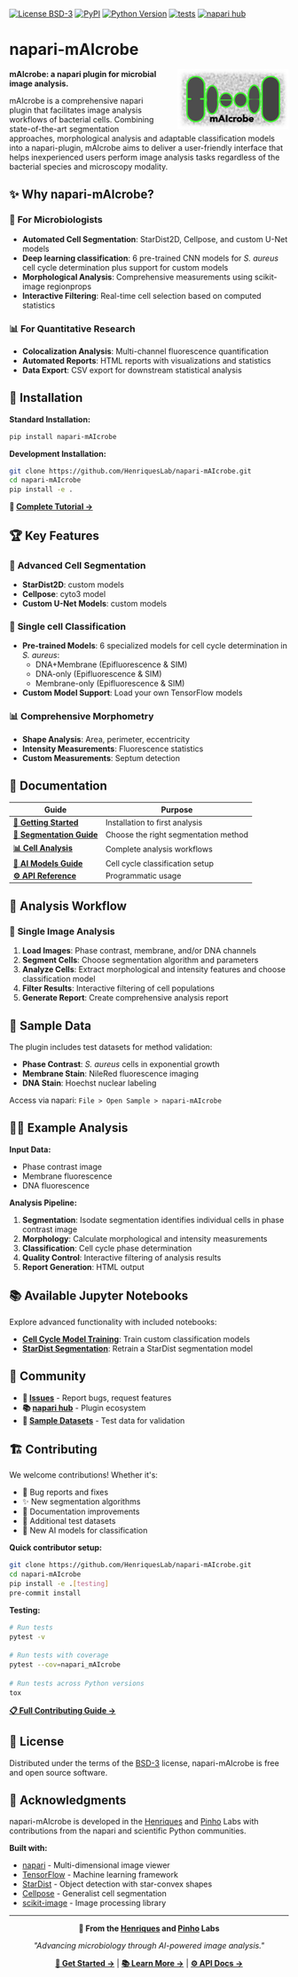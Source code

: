 [![License BSD-3](https://img.shields.io/pypi/l/napari-mAIcrobe.svg?color=green)](https://github.com/HenriquesLab/napari-mAIcrobe/raw/main/LICENSE)
[![PyPI](https://img.shields.io/pypi/v/napari-mAIcrobe.svg?color=green)](https://pypi.org/project/napari-mAIcrobe)
[![Python Version](https://img.shields.io/pypi/pyversions/napari-mAIcrobe.svg?color=green)](https://python.org)
[![tests](https://github.com/HenriquesLab/napari-mAIcrobe/actions/workflows/test_oncall.yml/badge.svg)](https://github.com/HenriquesLab/napari-mAIcrobe/actions/workflows/test_oncall.yml)
[![napari hub](https://img.shields.io/endpoint?url=https://api.napari-hub.org/shields/napari-mAIcrobe)](https://napari-hub.org/plugins/napari-mAIcrobe)

# napari-mAIcrobe

<img src="docs/logowhitebg.png" align="right" width="200" style="margin-left: 20px;"/>

**mAIcrobe: a napari plugin for microbial image analysis.**

mAIcrobe is a comprehensive napari plugin that facilitates image analysis workflows of bacterial cells. Combining state-of-the-art segmentation approaches, morphological analysis and adaptable classification models into a napari-plugin, mAIcrobe aims to deliver a user-friendly interface that helps inexperienced users perform image analysis tasks regardless of the bacterial species and microscopy modality.

## ✨ Why napari-mAIcrobe?

### 🔬 **For Microbiologists**
- **Automated Cell Segmentation**: StarDist2D, Cellpose, and custom U-Net models
- **Deep learning classification**: 6 pre-trained CNN models for *S. aureus* cell cycle determination plus support for custom models
- **Morphological Analysis**: Comprehensive measurements using scikit-image regionprops
- **Interactive Filtering**: Real-time cell selection based on computed statistics

### 📊 **For Quantitative Research**
- **Colocalization Analysis**: Multi-channel fluorescence quantification
- **Automated Reports**: HTML reports with visualizations and statistics
- **Data Export**: CSV export for downstream statistical analysis


## 🚀 Installation

**Standard Installation:**

```bash
pip install napari-mAIcrobe
```

**Development Installation:**

```bash
git clone https://github.com/HenriquesLab/napari-mAIcrobe.git
cd napari-mAIcrobe
pip install -e .
```


**🎯 [Complete Tutorial →](docs/tutorials/basic-workflow.md)**

## 🏆 Key Features

### 🎨 **Advanced Cell Segmentation**
- **StarDist2D**: custom models
- **Cellpose**: cyto3 model
- **Custom U-Net Models**: custom models

### 🧠 **Single cell Classification**
- **Pre-trained Models**: 6 specialized models for cell cycle determination in *S. aureus*:
  - DNA+Membrane (Epifluorescence & SIM)
  - DNA-only (Epifluorescence & SIM)
  - Membrane-only (Epifluorescence & SIM)
- **Custom Model Support**: Load your own TensorFlow models

### 📊 **Comprehensive Morphometry**
- **Shape Analysis**: Area, perimeter, eccentricity
- **Intensity Measurements**: Fluorescence statistics
- **Custom Measurements**: Septum detection

## 📖 Documentation

| Guide | Purpose |
|-------|---------|
| **[🚀 Getting Started](docs/user-guide/getting-started.md)** | Installation to first analysis |
| **[🔬 Segmentation Guide](docs/user-guide/segmentation-guide.md)** | Choose the right segmentation method |
| **[📊 Cell Analysis](docs/user-guide/cell-analysis.md)** | Complete analysis workflows |
| **[🧠 AI Models Guide](docs/user-guide/ai-models.md)** | Cell cycle classification setup |
| **[⚙️ API Reference](docs/api/api-reference.md)** | Programmatic usage |

## 🎯 Analysis Workflow

### 📄 **Single Image Analysis**
1. **Load Images**: Phase contrast, membrane, and/or DNA channels
2. **Segment Cells**: Choose segmentation algorithm and parameters
3. **Analyze Cells**: Extract morphological and intensity features and choose classification model
4. **Filter Results**: Interactive filtering of cell populations
5. **Generate Report**: Create comprehensive analysis report


## 🧪 Sample Data

The plugin includes test datasets for method validation:

- **Phase Contrast**: _S. aureus_ cells in exponential growth
- **Membrane Stain**: NileRed fluorescence imaging
- **DNA Stain**: Hoechst nuclear labeling

Access via napari: `File > Open Sample > napari-mAIcrobe`

## 🏃‍♀️ Example Analysis

**Input Data:**
- Phase contrast image
- Membrane fluorescence
- DNA fluorescence

**Analysis Pipeline:**
1. **Segmentation**: Isodate segmentation identifies individual cells in phase contrast image
2. **Morphology**: Calculate morphological and intensity measurements
3. **Classification**: Cell cycle phase determination
4. **Quality Control**: Interactive filtering of analysis results
5. **Report Generation**: HTML output


## 📚 Available Jupyter Notebooks

Explore advanced functionality with included notebooks:

- **[Cell Cycle Model Training](notebooks/napari_mAIcrobe_cellcyclemodel.ipynb)**: Train custom classification models
- **[StarDist Segmentation](notebooks/StarDistSegmentationTraining.ipynb)**: Retrain a StarDist segmentation model

## 🤝 Community

- **🐛 [Issues](https://github.com/HenriquesLab/napari-mAIcrobe/issues)** - Report bugs, request features
- **📚 [napari hub](https://napari-hub.org/plugins/napari-mAIcrobe)** - Plugin ecosystem
- **🧪 [Sample Datasets](docs/user-guide/getting-started.md#sample-data)** - Test data for validation

## 🏗️ Contributing

We welcome contributions! Whether it's:

- 🐛 Bug reports and fixes
- ✨ New segmentation algorithms
- 📖 Documentation improvements
- 🧪 Additional test datasets
- 🤖 New AI models for classification

**Quick contributor setup:**
```bash
git clone https://github.com/HenriquesLab/napari-mAIcrobe.git
cd napari-mAIcrobe
pip install -e .[testing]
pre-commit install
```

**Testing:**
```bash
# Run tests
pytest -v

# Run tests with coverage
pytest --cov=napari_mAIcrobe

# Run tests across Python versions
tox
```

**[📋 Full Contributing Guide →](CONTRIBUTING.md)**


## 📜 License

Distributed under the terms of the [BSD-3](http://opensource.org/licenses/BSD-3-Clause) license, napari-mAIcrobe is free and open source software.

## 🙏 Acknowledgments

napari-mAIcrobe is developed in the [Henriques](https://henriqueslab.org) and [Pinho](https://www.itqb.unl.pt/research/biology/bacterial-cell-biology) Labs with contributions from the napari and scientific Python communities.

**Built with:**
- [napari](https://napari.org/) - Multi-dimensional image viewer
- [TensorFlow](https://tensorflow.org/) - Machine learning framework
- [StarDist](https://github.com/stardist/stardist) - Object detection with star-convex shapes
- [Cellpose](https://github.com/MouseLand/cellpose) - Generalist cell segmentation
- [scikit-image](https://scikit-image.org/) - Image processing library

---

<div align="center">

**🔬 From the [Henriques](https://henriqueslab.org) and [Pinho](https://www.itqb.unl.pt/research/biology/bacterial-cell-biology) Labs**

*"Advancing microbiology through AI-powered image analysis."*

**[🚀 Get Started →](docs/user-guide/getting-started.md)** | **[📚 Learn More →](docs/user-guide/segmentation-guide.md)** | **[⚙️ API Docs →](docs/api/api-reference.md)**

</div>
